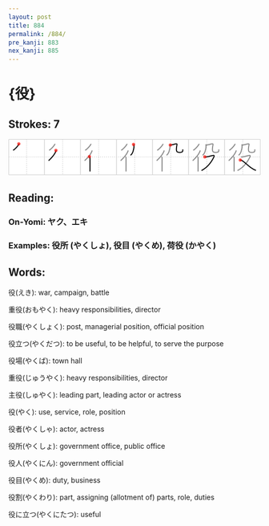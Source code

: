 ```yaml
---
layout: post
title: 884
permalink: /884/
pre_kanji: 883
nex_kanji: 885
---
```


# {役}

## Strokes: 7

<div class="stroke"><img src="../images/E5BDB9.png" /></div>

## Reading:

### On-Yomi: ヤク、エキ

### Examples: 役所 (やくしょ), 役目 (やくめ), 荷役 (かやく)

## Words:

役(えき): war, campaign, battle

重役(おもやく): heavy responsibilities, director

役職(やくしょく): post, managerial position, official position

役立つ(やくだつ): to be useful, to be helpful, to serve the purpose

役場(やくば): town hall

重役(じゅうやく): heavy responsibilities, director

主役(しゅやく): leading part, leading actor or actress

役(やく): use, service, role, position

役者(やくしゃ): actor, actress

役所(やくしょ): government office, public office

役人(やくにん): government official

役目(やくめ): duty, business

役割(やくわり): part, assigning (allotment of) parts, role, duties

役に立つ(やくにたつ): useful
